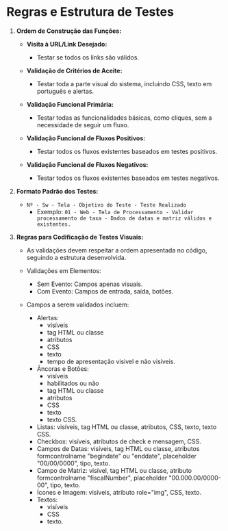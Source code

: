 # Regras e Estrutura de Testes

1. **Ordem de Construção das Funções:**

   - **Visita à URL/Link Desejado:**
     - Testar se todos os links são válidos.

   - **Validação de Critérios de Aceite:**
     - Testar toda a parte visual do sistema, incluindo CSS, texto em português e alertas.

   - **Validação Funcional Primária:**
     - Testar todas as funcionalidades básicas, como cliques, sem a necessidade de seguir um fluxo.

   - **Validação Funcional de Fluxos Positivos:**
     - Testar todos os fluxos existentes baseados em testes positivos.

   - **Validação Funcional de Fluxos Negativos:**
     - Testar todos os fluxos existentes baseados em testes negativos.

2. **Formato Padrão dos Testes:**

   - `Nº - Sw - Tela - Objetivo do Teste - Teste Realizado`
     - Exemplo: `01 - Web - Tela de Processamento - Validar processamento de taxa - Dados de datas e matriz válidos e existentes.`

3. **Regras para Codificação de Testes Visuais:**

   - As validações devem respeitar a ordem apresentada no código, seguindo a estrutura desenvolvida.

   - Validações em Elementos:
     - Sem Evento: Campos apenas visuais.
     - Com Evento: Campos de entrada, saída, botões.

   - Campos a serem validados incluem:
     - Alertas: 
         - visíveis
         - tag HTML ou classe
         - atributos
         - CSS
         - texto
         - tempo de apresentação visivel e não visíveis.
     - Âncoras e Botões: 
         - visíveis
         - habilitados ou não
         - tag HTML ou classe
         - atributos
         - CSS
         - texto
         - texto CSS.
     - Listas: visíveis, tag HTML ou classe, atributos, CSS, texto, texto CSS.
     - Checkbox: visíveis, atributos de check e mensagem, CSS.
     - Campos de Datas: visíveis, tag HTML ou classe, atributos formcontrolname "begindate" ou "enddate", placeholder "00/00/0000", tipo, texto.
     - Campo de Matriz: visível, tag HTML ou classe, atributo formcontrolname "fiscalNumber", placeholder "00.000.00/0000-00", tipo, texto.
     - Ícones e Imagem: visíveis, atributo role="img", CSS, texto.
     - Textos: 
         - visíveis
         - CSS
         - texto.